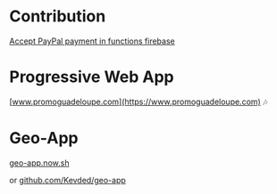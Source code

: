 # Contribution

[Accept PayPal payment in functions firebase](https://github.com/firebase/functions-samples/tree/master/paypal)


# Progressive Web App
[www.promoguadeloupe.com](https://www.promoguadeloupe.com) :notes:

# Geo-App
[geo-app.now.sh](https://https://geo-app.now.sh) 

or [github.com/Kevded/geo-app](https://github.com/Kevded/geo-app)